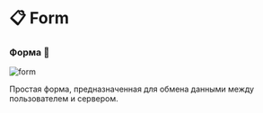 # &#128203; Form
### Форма &#128221;  
![form](https://user-images.githubusercontent.com/102478524/169717215-3a29c1b5-94a0-4309-a344-15139b1d4ca1.gif)
<p> Простая форма, предназначенная для обмена данными между пользователем и сервером.</p>
